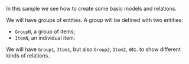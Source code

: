 In this sample we see how to create some basic models and relations.

We will have groups of entities. A group will be defined with two entities:
- `GroupN`, a group of items;
- `ItemN`, an individual item.

We will have `Group1`, `Item1`, but also `Group2`, `Item2`, etc. to show different kinds of relations.. 
